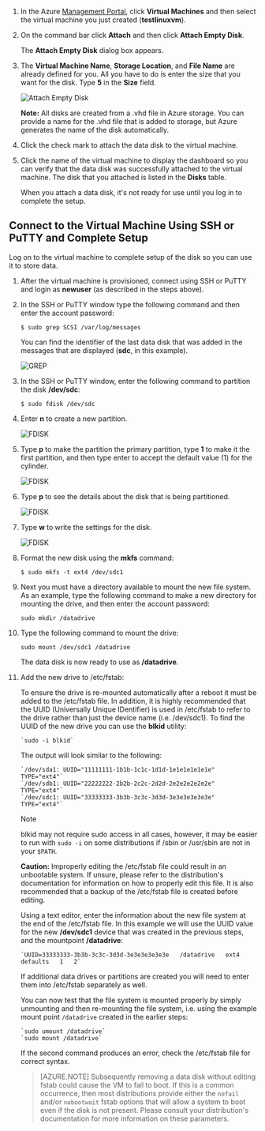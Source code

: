 1. In the Azure [Management Portal](http://manage.windowsazure.com), click **Virtual Machines** and then select the virtual machine you just created (**testlinuxvm**).
2. On the command bar click **Attach** and then click **Attach Empty Disk**.
   
    The **Attach Empty Disk** dialog box appears.
3. The **Virtual Machine Name**, **Storage Location**, and **File Name** are already defined for you. All you have to do is enter the size that you want for the disk. Type **5** in the **Size** field.
   
    ![Attach Empty Disk](./media/attach-data-disk-centos-vm-in-portal/AttachDataDiskLinuxVM2.png)
   
    **Note:** All disks are created from a .vhd file in Azure storage. You can provide a name for the .vhd file that is added to storage, but Azure generates the name of the disk automatically.
4. Click the check mark to attach the data disk to the virtual machine.
5. Click the name of the virtual machine to display the dashboard so you can verify that the data disk was successfully attached to the virtual machine. The disk that you attached is listed in the **Disks** table.
   
    When you attach a data disk, it's not ready for use until you log in to complete the setup.

## Connect to the Virtual Machine Using SSH or PuTTY and Complete Setup
Log on to the virtual machine to complete setup of the disk so you can use it to store data.

1. After the virtual machine is provisioned, connect using SSH or PuTTY and login as **newuser** (as described in the steps above).    
2. In the SSH or PuTTY window type the following command and then enter the account password:
   
    `$ sudo grep SCSI /var/log/messages`
   
    You can find the identifier of the last data disk that was added in the messages that are displayed (**sdc**, in this example).
   
    ![GREP](./media/attach-data-disk-centos-vm-in-portal/GrepScsiMessages.png)
3. In the SSH or PuTTY window, enter the following command to partition the disk **/dev/sdc**:
   
    `$ sudo fdisk /dev/sdc`
4. Enter **n** to create a new partition.
   
    ![FDISK](./media/attach-data-disk-centos-vm-in-portal/fdisk1.png)
5. Type **p** to make the partition the primary partition, type **1** to make it the first partition, and then type enter to accept the default value (1) for the cylinder.
   
    ![FDISK](./media/attach-data-disk-centos-vm-in-portal/fdisk2.png)
6. Type **p** to see the details about the disk that is being partitioned.
   
    ![FDISK](./media/attach-data-disk-centos-vm-in-portal/fdisk3.png)
7. Type **w** to write the settings for the disk.
   
    ![FDISK](./media/attach-data-disk-centos-vm-in-portal/fdisk4.png)
8. Format the new disk using the **mkfs** command:
   
    `$ sudo mkfs -t ext4 /dev/sdc1`
9. Next you must have a directory available to mount the new file system. As an example, type the following command to make a new directory for mounting the drive, and then enter the account password:
   
    `sudo mkdir /datadrive`
10. Type the following command to mount the drive:
    
    `sudo mount /dev/sdc1 /datadrive`
    
    The data disk is now ready to use as **/datadrive**.
11. Add the new drive to /etc/fstab:
    
    To ensure the drive is re-mounted automatically after a reboot it must be added to the /etc/fstab file. In addition, it is highly recommended that the UUID (Universally Unique IDentifier) is used in /etc/fstab to refer to the drive rather than just the device name (i.e. /dev/sdc1). To find the UUID of the new drive you can use the **blkid** utility:
    
        `sudo -i blkid`
    
    The output will look similar to the following:
    
        `/dev/sda1: UUID="11111111-1b1b-1c1c-1d1d-1e1e1e1e1e1e" TYPE="ext4"`
        `/dev/sdb1: UUID="22222222-2b2b-2c2c-2d2d-2e2e2e2e2e2e" TYPE="ext4"`
        `/dev/sdc1: UUID="33333333-3b3b-3c3c-3d3d-3e3e3e3e3e3e" TYPE="ext4"`
    
    > [!NOTE]
    > blkid may not require sudo access in all cases, however, it may be easier to run with `sudo -i` on some distributions if /sbin or /usr/sbin are not in your `$PATH`.
    > 
    > 
    
    **Caution:** Improperly editing the /etc/fstab file could result in an unbootable system. If unsure, please refer to the distribution's documentation for information on how to properly edit this file. It is also recommended that a backup of the /etc/fstab file is created before editing.
    
    Using a text editor, enter the information about the new file system at the end of the /etc/fstab file.  In this example we will use the UUID value for the new **/dev/sdc1** device that was created in the previous steps, and the mountpoint **/datadrive**:
    
        `UUID=33333333-3b3b-3c3c-3d3d-3e3e3e3e3e3e   /datadrive   ext4   defaults   1   2`
    
    If additional data drives or partitions are created you will need to enter them into /etc/fstab separately as well.
    
    You can now test that the file system is mounted properly by simply unmounting and then re-mounting the file system, i.e. using the example mount point `/datadrive` created in the earlier steps: 
    
        `sudo umount /datadrive`
        `sudo mount /datadrive`
    
    If the second command produces an error, check the /etc/fstab file for correct syntax.

    >[AZURE.NOTE] Subsequently removing a data disk without editing fstab could cause the VM to fail to boot. If this is a common occurrence, then most distributions provide either the `nofail` and/or `nobootwait` fstab options that will allow a system to boot even if the disk is not present. Please consult your distribution's documentation for more information on these parameters.


[Image2]: ./media/attach-data-disk-centos-vm-in-portal/AttachDataDiskLinuxVM2.png
[Image4]: ./media/attach-data-disk-centos-vm-in-portal/GrepScsiMessages.png
[Image5]: ./media/attach-data-disk-centos-vm-in-portal/fdisk1.png
[Image6]: ./media/attach-data-disk-centos-vm-in-portal/fdisk2.png
[Image7]: ./media/attach-data-disk-centos-vm-in-portal/fdisk3.png
[Image8]: ./media/attach-data-disk-centos-vm-in-portal/fdisk4.png
[Image9]: ./media/attach-data-disk-centos-vm-in-portal/mkfs.png

